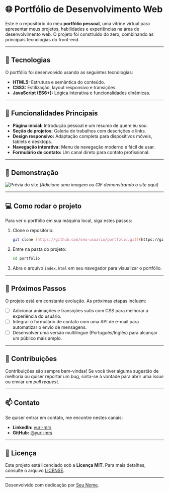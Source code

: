 # 🌐 Portfólio de Desenvolvimento Web

Este é o repositório do meu **portfólio pessoal**, uma vitrine virtual para apresentar meus projetos, habilidades e experiências na área de desenvolvimento web. O projeto foi construído do zero, combinando as principais tecnologias do front-end.

---

## 🚀 Tecnologias

O portfólio foi desenvolvido usando as seguintes tecnologias:

* **HTML5:** Estrutura e semântica do conteúdo.
* **CSS3:** Estilização, layout responsivo e transições.
* **JavaScript (ES6+):** Lógica interativa e funcionalidades dinâmicas.

---

## 📂 Funcionalidades Principais

* **Página inicial:** Introdução pessoal e um resumo de quem eu sou.
* **Seção de projetos:** Galeria de trabalhos com descrições e links.
* **Design responsivo:** Adaptação completa para dispositivos móveis, tablets e desktops.
* **Navegação interativa:** Menu de navegação moderno e fácil de usar.
* **Formulário de contato:** Um canal direto para contato profissional.

---

## 📸 Demonstração

![Prévia do site](./screenshot.png)
*(Adicione uma imagem ou GIF demonstrando o site aqui)*

---

## 💻 Como rodar o projeto

Para ver o portfólio em sua máquina local, siga estes passos:

1.  Clone o repositório:
    ```bash
    git clone [https://github.com/seu-usuario/portfolio.git](https://github.com/seu-usuario/portfolio.git)
    ```
2.  Entre na pasta do projeto:
    ```bash
    cd portfolio
    ```
3.  Abra o arquivo `index.html` em seu navegador para visualizar o portfólio.

---

## 🎯 Próximos Passos

O projeto está em constante evolução. As próximas etapas incluem:

* [ ] Adicionar animações e transições sutis com CSS para melhorar a experiência do usuário.
* [ ] Integrar o formulário de contato com uma API de e-mail para automatizar o envio de mensagens.
* [ ] Desenvolver uma versão multilíngue (Português/Inglês) para alcançar um público mais amplo.

---

## 🤝 Contribuições

Contribuições são sempre bem-vindas! Se você tiver alguma sugestão de melhoria ou quiser reportar um bug, sinta-se à vontade para abrir uma *issue* ou enviar um *pull request*.

---

## 📫 Contato

Se quiser entrar em contato, me encontre nestes canais:

* **LinkedIn:** [yuri-mrs](https://www.linkedin.com/in/yuri-mrs)
* **GitHub:** [@yuri-mrs](https://github.com/yuri-mrs)

---

## 📄 Licença

Este projeto está licenciado sob a **Licença MIT**. Para mais detalhes, consulte o arquivo [LICENSE](LICENSE).

---

Desenvolvido com dedicação por [Seu Nome](https://seu-site.com).